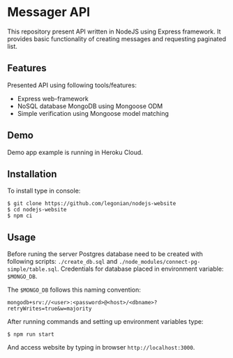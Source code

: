# Messager API

This repository present API written in NodeJS using Express framework.
It provides basic functionality of creating messages and requesting paginated
list.

## Features

Presented API using following tools/features:
+ Express web-framework
+ NoSQL database MongoDB using Mongoose ODM
+ Simple verification using Mongoose model matching

## Demo
Demo app example is running in Heroku Cloud.

## Installation

To install type in console:

```
$ git clone https://github.com/legonian/nodejs-website
$ cd nodejs-website
$ npm ci
```

## Usage

Before runing the server Postgres database need to be created with following
scripts: ``./create_db.sql`` and ``./node_modules/connect-pg-simple/table.sql``.
Credentials for database placed in environment variable: ``$MONGO_DB``.

The ``$MONGO_DB`` follows this naming convention:

```
mongodb+srv://<user>:<password>@<host>/<dbname>?retryWrites=true&w=majority
```

After running commands and setting up environment variables type:

```
$ npm run start
```

And access website by typing in browser ``http://localhost:3000``.
